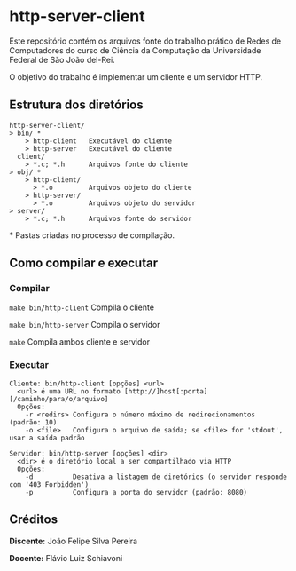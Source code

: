 # http-server-client

Este repositório contém os arquivos fonte do trabalho prático de Redes de Computadores do curso de Ciência da Computação da Universidade Federal de São João del-Rei.

O objetivo do trabalho é implementar um cliente e um servidor HTTP.

## Estrutura dos diretórios

```
http-server-client/
> bin/ *
    > http-client   Executável do cliente
    > http-server   Executável do cliente
  client/
    > *.c; *.h      Arquivos fonte do cliente
> obj/ *
    > http-client/
      > *.o         Arquivos objeto do cliente
    > http-server/
      > *.o         Arquivos objeto do servidor
> server/
    > *.c; *.h      Arquivos fonte do servidor
```
\* Pastas criadas no processo de compilação.

## Como compilar e executar

### Compilar

`make bin/http-client` Compila o cliente

`make bin/http-server` Compila o servidor

`make` Compila ambos cliente e servidor

### Executar

```
Cliente: bin/http-client [opções] <url>
  <url> é uma URL no formato [http://]host[:porta][/caminho/para/o/arquivo]
  Opções:
    -r <redirs> Configura o número máximo de redirecionamentos (padrão: 10)
    -o <file>   Configura o arquivo de saída; se <file> for 'stdout', usar a saída padrão
```

```
Servidor: bin/http-server [opções] <dir>
  <dir> é o diretório local a ser compartilhado via HTTP
  Opções:
    -d          Desativa a listagem de diretórios (o servidor responde com '403 Forbidden')
    -p          Configura a porta do servidor (padrão: 8080)
```

## Créditos

**Discente:** João Felipe Silva Pereira

**Docente:** Flávio Luiz Schiavoni